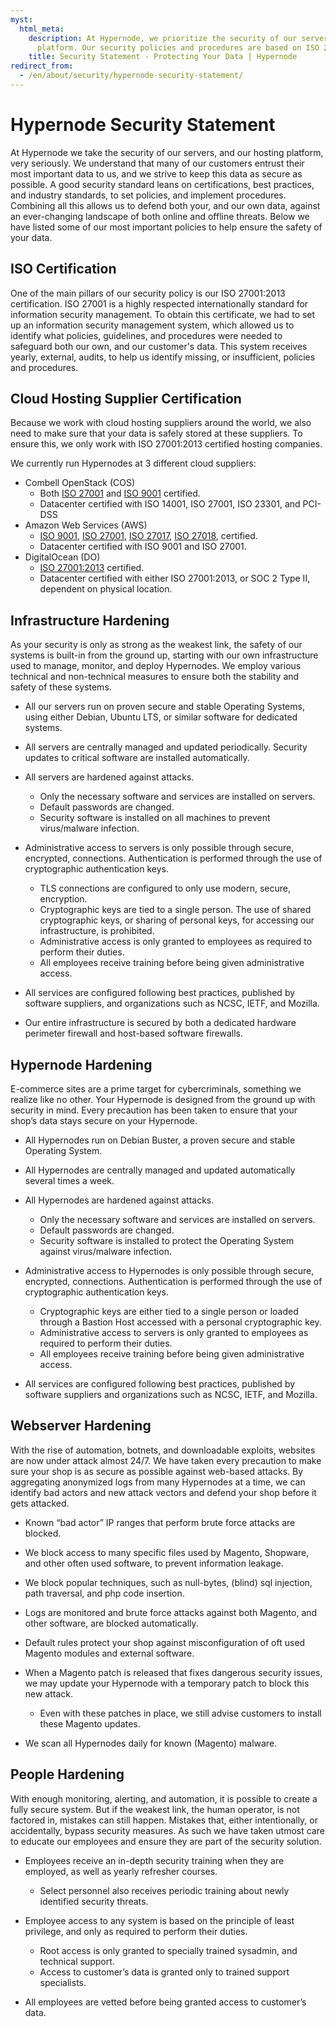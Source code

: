 ```yaml
---
myst:
  html_meta:
    description: At Hypernode, we prioritize the security of our servers and hosting
      platform. Our security policies and procedures are based on ISO 27001:2013 certification.
    title: Security Statement - Protecting Your Data | Hypernode
redirect_from:
  - /en/about/security/hypernode-security-statement/
---
```


<!-- source: https://support.hypernode.com/en/about/security/hypernode-security-statement/ -->

# Hypernode Security Statement

At Hypernode we take the security of our servers, and our hosting platform, very seriously. We understand that many of our customers entrust their most important data to us, and we strive to keep this data as secure as possible. A good security standard leans on certifications, best practices, and industry standards, to set policies, and implement procedures. Combining all this allows us to defend both your, and our own data, against an ever-changing landscape of both online and offline threats.
Below we have listed some of our most important policies to help ensure the safety of your data.

## ISO Certification

One of the main pillars of our security policy is our ISO 27001:2013 certification. ISO 27001 is a highly respected internationally standard for information security management. To obtain this certificate, we had to set up an information security management system, which allowed us to identify what policies, guidelines, and procedures were needed to safeguard both our own, and our customer's data. This system receives yearly, external, audits, to help us identify missing, or insufficient, policies and procedures.

## Cloud Hosting Supplier Certification

Because we work with cloud hosting suppliers around the world, we also need to make sure that your data is safely stored at these suppliers. To ensure this, we only work with ISO 27001:2013 certified hosting companies.

We currently run Hypernodes at 3 different cloud suppliers:

- Combell OpenStack (COS)
  - Both [ISO 27001](https://www.combell.com/en/about-combell/iso-27001-quality-label) and [ISO 9001](https://www.combell.com/en/about-combell/iso-9001-quality-label) certified.
  - Datacenter certified with ISO 14001, ISO 27001, ISO 23301, and PCI-DSS
- Amazon Web Services (AWS)
  - [ISO 9001](https://aws.amazon.com/compliance/iso-9001-faqs/), [ISO 27001](https://aws.amazon.com/compliance/iso-27001-faqs/), [ISO 27017](https://aws.amazon.com/compliance/iso-27017-faqs/), [ISO 27018](https://aws.amazon.com/compliance/iso-27018-faqs/), certified.
  - Datacenter certified with ISO 9001 and ISO 27001.
- DigitalOcean (DO)
  - [ISO 27001:2013](https://www.digitalocean.com/trust/certification-reports/) certified.
  - Datacenter certified with either ISO 27001:2013, or SOC 2 Type II, dependent on physical location.

## Infrastructure Hardening

As your security is only as strong as the weakest link, the safety of our systems is built-in from the ground up, starting with our own infrastructure used to manage, monitor, and deploy Hypernodes. We employ various technical and non-technical measures to ensure both the stability and safety of these systems.

- All our servers run on proven secure and stable Operating Systems, using either Debian, Ubuntu LTS, or similar software for dedicated systems.

- All servers are centrally managed and updated periodically. Security updates to critical software are installed automatically.

- All servers are hardened against attacks.

  - Only the necessary software and services are installed on servers.
  - Default passwords are changed.
  - Security software is installed on all machines to prevent virus/malware infection.

- Administrative access to servers is only possible through secure, encrypted, connections. Authentication is performed through the use of cryptographic authentication keys.

  - TLS connections are configured to only use modern, secure, encryption.
  - Cryptographic keys are tied to a single person. The use of shared cryptographic keys, or sharing of personal keys, for accessing our infrastructure, is prohibited.
  - Administrative access is only granted to employees as required to perform their duties.
  - All employees receive training before being given administrative access.

- All services are configured following best practices, published by software suppliers, and organizations such as NCSC, IETF, and Mozilla.

- Our entire infrastructure is secured by both a dedicated hardware perimeter firewall and host-based software firewalls.

## Hypernode Hardening

E-commerce sites are a prime target for cybercriminals, something we realize like no other. Your Hypernode is designed from the ground up with security in mind. Every precaution has been taken to ensure that your shop’s data stays secure on your Hypernode.

- All Hypernodes run on Debian Buster, a proven secure and stable Operating System.

- All Hypernodes are centrally managed and updated automatically several times a week.

- All Hypernodes are hardened against attacks.

  - Only the necessary software and services are installed on servers.
  - Default passwords are changed.
  - Security software is installed to protect the Operating System against virus/malware infection.

- Administrative access to Hypernodes is only possible through secure, encrypted, connections. Authentication is performed through the use of cryptographic authentication keys.

  - Cryptographic keys are either tied to a single person or loaded through a Bastion Host accessed with a personal cryptographic key.
  - Administrative access to servers is only granted to employees as required to perform their duties.
  - All employees receive training before being given administrative access.

- All services are configured following best practices, published by software suppliers and organizations such as NCSC, IETF, and Mozilla.

## Webserver Hardening

With the rise of automation, botnets, and downloadable exploits, websites are now under attack almost 24/7. We have taken every precaution to make sure your shop is as secure as possible against web-based attacks. By aggregating anonymized logs from many Hypernodes at a time, we can identify bad actors and new attack vectors and defend your shop before it gets attacked.

- Known “bad actor” IP ranges that perform brute force attacks are blocked.

- We block access to many specific files used by Magento, Shopware, and other often used software, to prevent information leakage.

- We block popular techniques, such as null-bytes, (blind) sql injection, path traversal, and php code insertion.

- Logs are monitored and brute force attacks against both Magento, and other software, are blocked automatically.

- Default rules protect your shop against misconfiguration of oft used Magento modules and external software.

- When a Magento patch is released that fixes dangerous security issues, we may update your Hypernode with a temporary patch to block this new attack.

  - Even with these patches in place, we still advise customers to install these Magento updates.

- We scan all Hypernodes daily for known (Magento) malware.

## People Hardening

With enough monitoring, alerting, and automation, it is possible to create a fully secure system. But if the weakest link, the human operator, is not factored in, mistakes can still happen. Mistakes that, either intentionally, or accidentally, bypass security measures. As such we have taken utmost care to educate our employees and ensure they are part of the security solution.

- Employees receive an in-depth security training when they are employed, as well as yearly refresher courses.

  - Select personnel also receives periodic training about newly identified security threats.

- Employee access to any system is based on the principle of least privilege, and only as required to perform their duties.

  - Root access is only granted to specially trained sysadmin, and technical support.
  - Access to customer’s data is granted only to trained support specialists.

- All employees are vetted before being granted access to customer’s data.
